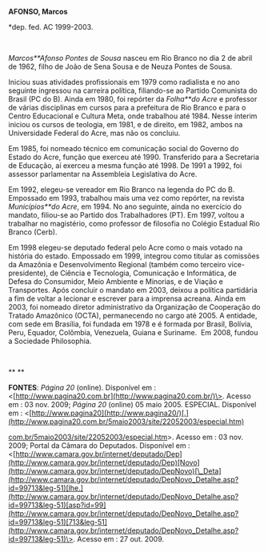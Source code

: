 **AFONSO, Marcos**

\*dep. fed. AC 1999-2003.

               

*Marcos**Afonso Pontes de Sousa* nasceu em Rio Branco no dia 2 de abril
de 1962, filho de João de Sena Sousa e de Neuza Pontes de Sousa.

Iniciou suas atividades profissionais em 1979 como radialista e no ano
seguinte ingressou na carreira política, filiando-se ao Partido
Comunista do Brasil (PC do B). Ainda em 1980, foi repórter da *Folha**do
Acre* e professor de várias disciplinas em cursos para a prefeitura de
Rio Branco e para o Centro Educacional e Cultura Meta, onde trabalhou
até 1984. Nesse ínterim iniciou os cursos de teologia, em 1981, e de
direito, em 1982, ambos na Universidade Federal do Acre, mas não os
concluiu.

Em 1985, foi nomeado técnico em comunicação social do Governo do Estado
do Acre, função que exerceu até 1990. Transferido para a Secretaria de
Educação, aí exerceu a mesma função até 1998. De 1991 a 1992, foi
assessor parlamentar na Assembleia Legislativa do Acre.

Em 1992, elegeu-se vereador em Rio Branco na legenda do PC do B.
Empossado em 1993, trabalhou mais uma vez como repórter, na revista
*Municípios**do Acre*, em 1994. No ano seguinte, ainda no exercício do
mandato, filiou-se ao Partido dos Trabalhadores (PT). Em 1997, voltou a
trabalhar no magistério, como professor de filosofia no Colégio Estadual
Rio Branco (Cerb).

Em 1998 elegeu-se deputado federal pelo Acre como o mais votado na
história do estado. Empossado em 1999, integrou como titular as
comissões da Amazônia e Desenvolvimento Regional (também como terceiro
vice-presidente), de Ciência e Tecnologia, Comunicação e Informática, de
Defesa do Consumidor, Meio Ambiente e Minorias, e de Viação e
Transportes. Após concluir o mandato em 2003, deixou a política
partidária a fim de voltar a lecionar e escrever para a imprensa
acreana. Ainda em 2003, foi nomeado diretor administrativo da
Organização de Cooperação do Tratado Amazônico (OCTA), permanecendo no
cargo até 2005. A entidade, com sede em Brasília, foi fundada em 1978 e
é formada por Brasil, Bolívia, Peru, Equador, Colômbia, Venezuela,
Guiana e Suriname.  Em 2008, fundou a Sociedade Philosophia.

 

** **

**FONTES**: *Página 20* (online). Disponível em :
\<[http://www.pagina20.com.br](http://www.pagina20.com.br/)\>. Acesso em
: 03 nov. 2009; *Página 20* (online) 05 maio 2005. ESPECIAL. Disponível
em :
\<[http://www.pagina20](http://www.pagina20/)[.](http://www.pagina20.com.br/5maio2003/site/22052003/especial.htm)

[com.br/5maio2003/site/22052003/especial.htm](http://www.pagina20.com.br/5maio2003/site/22052003/especial.htm)\>.
Acesso em : 03 nov. 2009; Portal da Câmara do Deputados. Disponível em :
\<[http://www.camara.gov.br/internet/deputado/Dep](http://www.camara.gov.br/internet/deputado/Dep)[Novo](http://www.camara.gov.br/internet/deputado/DepNovo)[\_Deta](http://www.camara.gov.br/internet/deputado/DepNovo_Detalhe.asp?id=99713&leg-51)[lhe.](http://www.camara.gov.br/internet/deputado/DepNovo_Detalhe.asp?id=99713&leg-51)[asp?id=99](http://www.camara.gov.br/internet/deputado/DepNovo_Detalhe.asp?id=99713&leg-51)[713&leg-51](http://www.camara.gov.br/internet/deputado/DepNovo_Detalhe.asp?id=99713&leg-51)\>.
Acesso em : 27 out. 2009. 

 
